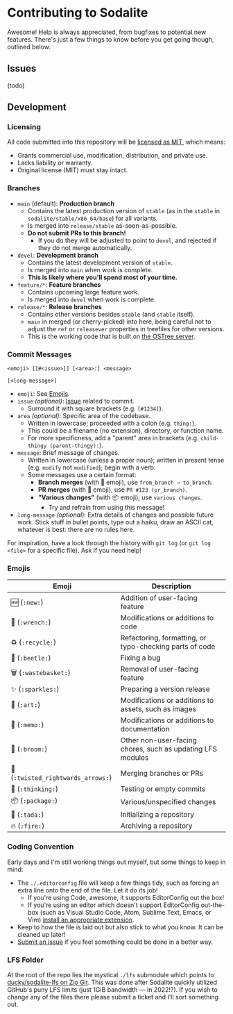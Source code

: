 # Contributing to Sodalite

Awesome! Help is always appreciated, from bugfixes to potential new features. There's just a few things to know before you get going though, outlined below.

## Issues

(todo)

## Development

### Licensing

All code submitted into this repository will be [licensed as MIT](https://github.com/electricduck/sodalite/blob/main/LICENSE), which means:

* Grants commercial use, modification, distribution, and private use.
* Lacks liability or warranty.
* Original license (MIT) must stay intact.

### Branches

* `main` (default): **Production branch**
	* Contains the latest production version of `stable` (as in the `stable` in `sodalite/stable/x86_64/base`) for all variants.
	* Is merged into `release/stable` as-soon-as-possible.
	* **Do not submit PRs to this branch!**
		* If you do they will be adjusted to point to `devel`, and rejected if they do not merge automatically.
* `devel`: **Development branch**
	* Contains the latest development version of `stable`.
	* Is merged into `main` when work is complete.
	* **This is likely where you'll spend most of your time.**
* `feature/*`: **Feature branches**
	* Contains upcoming large feature work.
	* Is merged into `devel` when work is complete.
* `release/*`: **Release branches**
	* Contains other versions besides `stable` (and `stable` itself).
	* `main` in merged (or cherry-picked) into here, being careful not to adjust the `ref` or `releasever` properties in treefiles for other versions.
	* This is the working code that is built on [the OSTree server](https://ostree.sodalite.rocks).

### Commit Messages

```
<emoji> [[#<issue>]] [<area>:] <message>

[<long-message>]
```

* `emoji`: See [Emojis](#commit-messages--emojis).
* `issue` _(optional)_: [Issue](https://github.com/electricduck/sodalite/issues) related to commit.
	* Surround it with square brackets (e.g. `[#1234]`).
* `area` _(optional)_: Specific area of the codebase.
	* Written in lowercase; proceeded with a colon (e.g. `thing:`).
	* This could be a filename (no extension), directory, or function name.
	* For more specificness, add a "parent" area in brackets (e.g. `child-thingy (parent-thingy):`).
* `message`: Brief message of changes.
	* Written in lowercase (unless a proper noun); written in present tense  (e.g. `modify` not `modified`); begin with a verb.
	* Some messages use a certain format:
		* **Branch merges** (with 🔀 emoji), use `from_branch → to_branch`.
		* **PR merges** (with 🔀 emoji), use `PR #123 (pr_branch)`.
		* **"Various changes"** (with 📦 emoji), use `various changes`.
			* Try and refrain from using this message!
* `long-message` _(optional)_: Extra details of changes and possible future work. Stick stuff in bullet points, type out a haiku, draw an ASCII cat, whatever is best: there are no rules here.

For inspiration, have a look through the history with `git log` (or `git log <file>` for a specific file). Ask if you need help!

<h3 id="commit-messages--emojis">Emojis</h3>

| Emoji | Description |
| ----- | ----------- |
| 🆕 (`:new:`) | Addition of user-facing feature |
| 🔧 (`:wrench:`) | Modifications or additions to code |
| ♻️ (`:recycle:`) | Refactoring, formatting, or typo-checking parts of code |
| 🐞 (`:beetle:`) | Fixing a bug |
| 🗑️ (`:wastebasket:`) | Removal of user-facing feature |
| ✨ (`:sparkles:`) | Preparing a version release |
| 🎨 (`:art:`) | Modifications or additions to assets, such as images |
| 📝 (`:memo:`) | Modifications or additions to documentation |
| 🧹 (`:broom:`) | Other non-user-facing chores, such as updating LFS modules |
| 🔀 (`:twisted_rightwards_arrows:`) | Merging branches or PRs |
| 🤔 (`:thinking:`) | Testing or empty commits |
| 📦 (`:package:`) | Various/unspecified changes |
| 🎉 (`:tada:`) | Initializing a repository |
| 🔥 (`:fire:`) | Archiving a repository |

### Coding Convention

Early days and I'm still working things out myself, but some things to keep in mind:

* The `./.editorconfig` file will keep a few things tidy, such as forcing an extra line onto the end of the file. Let it do its job!
	* If you're using Code, awesome, it supports EditorConfig out the box!
	* If you're using an editor which doesn't support EditorConfig out-the-box (such as Visual Studio Code, Atom, Sublime Text, Emacs, or Vim) [install an appropriate extension](https://editorconfig.org/#download).
* Keep to how the file is laid out but also stick to what you know. It can be cleaned up later!
* [Submit an issue](https://github.com/electricduck/sodalite/issues/new) if you feel something could be done in a better way.

### LFS Folder

At the root of the repo lies the mystical `./lfs` submodule which points to [ducky/sodalite-lfs on Zio Git](https://git.zio.sh/ducky/sodalite-lfs). This was done after Sodalite quickly utilized GitHub's puny LFS limits (just 1GiB bandwidth — in 2022!?). If you wish to change any of the files there please submit a ticket and I'll sort something out.
